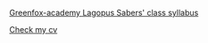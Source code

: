 [Greenfox-academy Lagopus Sabers' class syllabus](https://github.com/greenfox-academy/sabers-syllabus "Sabers' syllabus")

[Check my cv](https://dombo3.github.io "dombo3 CV")
